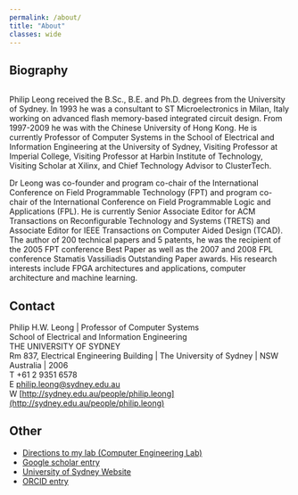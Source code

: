 ```yaml
---
permalink: /about/
title: "About"
classes: wide
---
```


## Biography

<figure style="width: 30%" class="align-right">
  <img src="{{ site.url }}{{ site.baseurl }}/assets/images/phwlphoto-300x225.jpg" alt="">
</figure> 

Philip Leong received the B.Sc., B.E. and Ph.D. degrees from the University of Sydney. In 1993 he was a consultant to ST Microelectronics in Milan, Italy working on advanced flash memory-based integrated circuit design. From 1997-2009 he was with the Chinese University of Hong Kong. He is currently Professor of Computer Systems in the School of Electrical and Information Engineering at the University of Sydney, Visiting Professor at Imperial College, Visiting Professor at Harbin Institute of Technology, Visiting Scholar at Xilinx, and Chief Technology Advisor to ClusterTech. 

Dr Leong was co-founder and program co-chair of the International Conference on Field Programmable Technology (FPT) and program co-chair of the International Conference on Field Programmable Logic and Applications (FPL). He is currently Senior Associate Editor for ACM Transactions on Reconfigurable Technology and Systems (TRETS) and Associate Editor for IEEE Transactions on Computer Aided Design (TCAD). The author of 200 technical papers and 5 patents, he was the recipient of the 2005 FPT conference Best Paper as well as the 2007 and 2008 FPL conference Stamatis Vassiliadis Outstanding Paper awards. His research interests include FPGA architectures and applications, computer architecture and machine learning.

## Contact

Philip H.W. Leong | Professor of Computer Systems  
School of Electrical and Information Engineering  
THE UNIVERSITY OF SYDNEY   
Rm 837, Electrical Engineering Building | The University of Sydney | NSW  Australia | 2006  
T +61 2 9351 6578  
E  philip.leong@sydney.edu.au  
W  [http://sydney.edu.au/people/philip.leong](http://sydney.edu.au/people/philip.leong)


## Other
 * [Directions to my lab (Computer Engineering Lab)](http://phwl.org/directions-to-cel/)
 * [Google scholar entry](https://scholar.google.com.au/citations?user=fTs3gvMAAAAJ&amp)
 * [University of Sydney Website](http://sydney.edu.au/people/philip.leong)
 * [ORCID entry](http://orcid.org/0000-0002-3923-3499)
